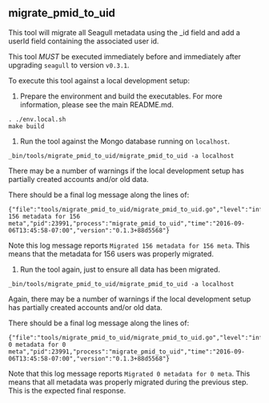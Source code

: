 ## migrate_pmid_to_uid

This tool will migrate all Seagull metadata using the _id field and add a userId field containing the associated user id.

This tool *MUST* be executed immediately before and immediately after upgrading `seagull` to version `v0.3.1`.

To execute this tool against a local development setup:

1. Prepare the environment and build the executables. For more information, please see the main README.md.

  ```
  . ./env.local.sh
  make build
  ```

1. Run the tool against the Mongo database running on `localhost`.

  ```
  _bin/tools/migrate_pmid_to_uid/migrate_pmid_to_uid -a localhost
  ```

  There may be a number of warnings if the local development setup has partially created accounts and/or old data.

  There should be a final log message along the lines of:

  ```
  {"file":"tools/migrate_pmid_to_uid/migrate_pmid_to_uid.go","level":"info","line":455,"msg":"Migrated 156 metadata for 156 meta","pid":23991,"process":"migrate_pmid_to_uid","time":"2016-09-06T13:45:58-07:00","version":"0.1.3+88d5568"}
  ```

  Note this log message reports `Migrated 156 metadata for 156 meta`. This means that the metadata for 156 users was properly migrated.

1. Run the tool again, just to ensure all data has been migrated.

  ```
  _bin/tools/migrate_pmid_to_uid/migrate_pmid_to_uid -a localhost
  ```

  Again, there may be a number of warnings if the local development setup has partially created accounts and/or old data.

  There should be a final log message along the lines of:

  ```
  {"file":"tools/migrate_pmid_to_uid/migrate_pmid_to_uid.go","level":"info","line":455,"msg":"Migrated 0 metadata for 0 meta","pid":23991,"process":"migrate_pmid_to_uid","time":"2016-09-06T13:45:58-07:00","version":"0.1.3+88d5568"}
  ```

  Note that this log message reports `Migrated 0 metadata for 0 meta`. This means that all metadata was properly migrated during the previous step. This is the expected final response.
